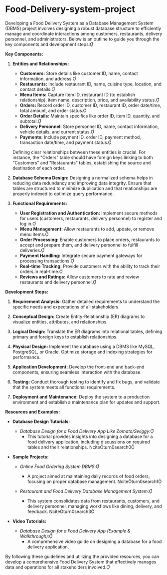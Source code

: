 # Food-Delivery-system-project
Developing a Food Delivery System as a Database Management System (DBMS) project involves designing a robust database structure to efficiently manage and coordinate interactions among customers, restaurants, delivery personnel, and administrators. Below is an outline to guide you through the key components and development steps:

**Key Components:**

1. **Entities and Relationships:**
   - **Customers:** Store details like customer ID, name, contact information, and address.
   - **Restaurants:** Include restaurant ID, name, cuisine type, location, and contact details.
   - **Menu Items:** Capture item ID, restaurant ID (to establish relationship), item name, description, price, and availability status.
   - **Orders:** Record order ID, customer ID, restaurant ID, order date/time, total amount, and order status.
   - **Order Details:** Maintain specifics like order ID, item ID, quantity, and subtotal.
   - **Delivery Personnel:** Store personnel ID, name, contact information, vehicle details, and current status.
   - **Payments:** Include payment ID, order ID, payment method, transaction date/time, and payment status.

   Defining clear relationships between these entities is crucial. For instance, the "Orders" table should have foreign keys linking to both "Customers" and "Restaurants" tables, establishing the source and destination of each order.

2. **Database Schema Design:**
   Designing a normalized schema helps in reducing data redundancy and improving data integrity. Ensure that tables are structured to minimize duplication and that relationships are properly indexed to optimize query performance.

3. **Functional Requirements:**
   - **User Registration and Authentication:** Implement secure methods for users (customers, restaurants, delivery personnel) to register and log in.
   - **Menu Management:** Allow restaurants to add, update, or remove menu items.
   - **Order Processing:** Enable customers to place orders, restaurants to accept and prepare them, and delivery personnel to fulfill deliveries.
   - **Payment Handling:** Integrate secure payment gateways for processing transactions.
   - **Real-time Tracking:** Provide customers with the ability to track their orders in real-time.
   - **Reviews and Ratings:** Allow customers to rate and review restaurants and delivery personnel.

**Development Steps:**

1. **Requirement Analysis:**
   Gather detailed requirements to understand the specific needs and expectations of all stakeholders.

2. **Conceptual Design:**
   Create Entity-Relationship (ER) diagrams to visualize entities, attributes, and relationships.

3. **Logical Design:**
   Translate the ER diagrams into relational tables, defining primary and foreign keys to establish relationships.

4. **Physical Design:**
   Implement the database using a DBMS like MySQL, PostgreSQL, or Oracle. Optimize storage and indexing strategies for performance.

5. **Application Development:**
   Develop the front-end and back-end components, ensuring seamless interaction with the database.

6. **Testing:**
   Conduct thorough testing to identify and fix bugs, and validate that the system meets all functional requirements.

7. **Deployment and Maintenance:**
   Deploy the system to a production environment and establish a maintenance plan for updates and support.

**Resources and Examples:**

- **Database Design Tutorials:**
  - *Database Design for a Food Delivery App Like Zomato/Swiggy*:
    - This tutorial provides insights into designing a database for a food delivery application, including discussions on required tables and their relationships. citeturn0search0

- **Sample Projects:**
  - *Online Food Ordering System DBMS*:
    - A project aimed at maintaining daily records of food orders, focusing on proper database management. citeturn0search1

  - *Restaurant and Food Delivery Database Management System*:
    - This system consolidates data from restaurants, customers, and delivery personnel, managing workflows like dining, delivery, and feedback. citeturn0search3

- **Video Tutorials:**
  - *Database Design for a Food Delivery App (Example & Walkthrough)*:
    - A comprehensive video guide on designing a database for a food delivery application.

By following these guidelines and utilizing the provided resources, you can develop a comprehensive Food Delivery System that effectively manages data and operations for all stakeholders involved. 
